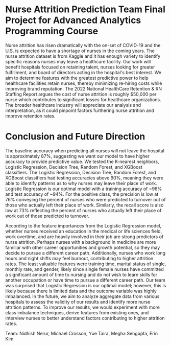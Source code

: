 # Nurse Attrition Prediction Team Final Project for Advanced Analytics Programming Course
Nurse attrition has risen dramatically with the on-set of COVID-19 and the U.S. is expected to have a shortage of nurses in the coming years. The nurse attrition dataset is from Kaggle and it has enough variety to identify specific reasons nurses may leave a healthcare facility. Our work will benefit hospitals focused on retaining talent, nurses looking for greater fulfillment, and board of directors acting in the hospital's best interest. We aim to determine features with the greatest predictive power to help healthcare facilities retain nurses, thereby minimizing re-hiring costs while improving brand reputation. The 2022 National HealthCare Retention & RN Staffing Report argues the cost of nurse attrition is roughly $50,000 per nurse which contributes to significant losses for healthcare organizations. The broader healthcare industry will appreciate our analysis and interpretation, as it could pinpoint factors furthering nurse attrition and improve retention rates. 

# Conclusion and Future Direction
The baseline accuracy when predicting all nurses will not leave the hospital is approximately 87%, suggesting we want our model to have higher accuracy to provide predictive value. We tested the K-nearest neighbors, Logistic Regression, Decision Tree, Random Forest, and XGBoost classifiers. The Logistic Regression, Decision Tree, Random Forest, and XGBoost classifiers had testing accuracies above 90%, meaning they were able to identify patterns as to why nurses may leave their place of work. Logistic Regression is our optimal model with a training accuracy of ~96% and test accuracy of ~94%. For the positive class, the precision is low at 76% conveying the percent of nurses who were predicted to turnover out of those who actually left their place of work. Similarly, the recall score is also low at 73% reflecting the percent of nurses who actually left their place of work out of those predicted to turnover. 

According to the feature importances from the Logistic Regression model, whether nurses received an education in the medical or life sciences field, work overtime, and are heavily involved in their job are strong predictors of nurse attrition. Perhaps nurses with a background in medicine are more familiar with other career opportunities and growth potential, so they may decide to pursue a different career path. Additionally, nurses who work long hours and night shifts may feel burnout, contributing to higher attrition rates. The least valuable features were training time, marital status of single, monthly rate, and gender, likely since single female nurses have committed a significant amount of time to nursing and do not wish to learn skills for another occupation or have time to pursue a different career path. Our team was surprised that Logistic Regression is our optimal model; however, this is likely because there is limited data and the outcome variable was highly imbalanced. In the future, we aim to analyze aggregate data from various hospitals to assess the validity of our results and identify more nurse attrition patterns. To improve our results, we would experiment with more class imbalance techniques, derive features from existing ones, and interview nurses to better understand factors contributing to higher attrition rates. <br>

Team: Nidhish Nerur, Michael Crosson, Yue Taira, Megha Sengupta, Erin Kim
